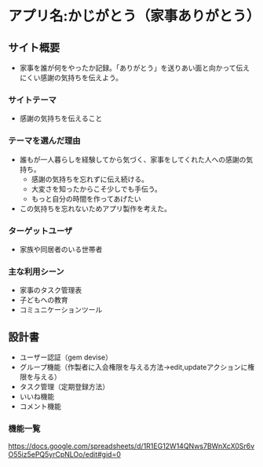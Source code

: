 # アプリ名:かじがとう（家事ありがとう）

## サイト概要
- 家事を誰が何をやったか記録。「ありがとう」を送りあい面と向かって伝えにくい感謝の気持ちを伝えよう。

### サイトテーマ
- 感謝の気持ちを伝えること

### テーマを選んだ理由
- 誰もが一人暮らしを経験してから気づく、家事をしてくれた人への感謝の気持ち。
  - 感謝の気持ちを忘れずに伝え続ける。
  - 大変さを知ったからこそ少しでも手伝う。
  - もっと自分の時間を作ってあげたい
- この気持ちを忘れないためアプリ製作を考えた。

### ターゲットユーザ
- 家族や同居者のいる世帯者

### 主な利用シーン
- 家事のタスク管理表
- 子どもへの教育
- コミュニケーションツール

## 設計書
- ユーザー認証（gem devise）
- グループ機能（作製者に入会権限を与える方法→edit,updateアクションに権限を与える）
- タスク管理（定期登録方法）
- いいね機能
- コメント機能

### 機能一覧
https://docs.google.com/spreadsheets/d/1R1EG12W14QNws7BWnXcX0Sr6vO55iz5ePQ5yrCpNLOo/edit#gid=0


